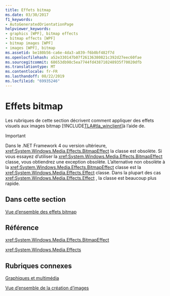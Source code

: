 ```yaml
---
title: Effets bitmap
ms.date: 03/30/2017
f1_keywords:
- AutoGeneratedOrientationPage
helpviewer_keywords:
- graphics [WPF], bitmap effects
- bitmap effects [WPF]
- bitmap images [WPF]
- images [WPF], bitmap
ms.assetid: be180b56-ca6e-4da3-a839-f6b0bf482f7d
ms.openlocfilehash: a52e330147b07f26136380821c392d27eec60fae
ms.sourcegitcommit: 68653db98c5ea7744fd438710248935f70020dfb
ms.translationtype: MT
ms.contentlocale: fr-FR
ms.lasthandoff: 08/22/2019
ms.locfileid: "69935246"
---
```

# <a name="bitmap-effects"></a>Effets bitmap
Les rubriques de cette section décrivent comment appliquer des effets visuels aux images bitmap [!INCLUDE[TLA#tla_winclient](../../../../includes/tlasharptla-winclient-md.md)]à l’aide de.  
  
> [!IMPORTANT]
> Dans le .NET Framework 4 ou version ultérieure, <xref:System.Windows.Media.Effects.BitmapEffect> la classe est obsolète. Si vous essayez d’utiliser la <xref:System.Windows.Media.Effects.BitmapEffect> classe, vous obtiendrez une exception obsolète. L’alternative non obsolète à la <xref:System.Windows.Media.Effects.BitmapEffect> classe est la <xref:System.Windows.Media.Effects.Effect> classe. Dans la plupart des cas <xref:System.Windows.Media.Effects.Effect> , la classe est beaucoup plus rapide.  
  
## <a name="in-this-section"></a>Dans cette section  
 [Vue d’ensemble des effets bitmap](bitmap-effects-overview.md)  
  
## <a name="reference"></a>Référence  
 <xref:System.Windows.Media.Effects.BitmapEffect>  
  
 <xref:System.Windows.Media.Effects>  
  
## <a name="related-sections"></a>Rubriques connexes  
 [Graphiques et multimédia](index.md)  
  
 [Vue d’ensemble de la création d’images](imaging-overview.md)
